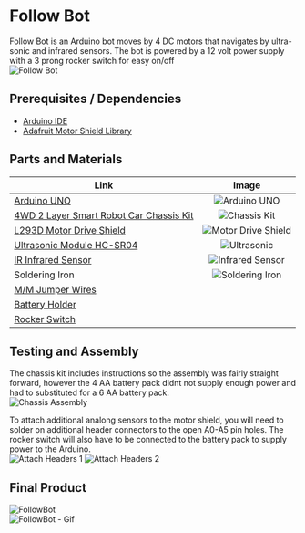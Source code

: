 # Follow Bot
Follow Bot is an Arduino bot moves by 4 DC motors that navigates by ultra-sonic and infrared sensors.  The bot is powered by a 12 volt power supply with a 3 prong rocker switch for easy on/off  
![Follow Bot](https://i.imgur.com/UTKvsoD.jpg?2)

## Prerequisites / Dependencies
* [Arduino IDE](https://www.arduino.cc/en/software)
* [Adafruit Motor Shield Library](https://learn.adafruit.com/adafruit-motor-shield/library-install)

## Parts and Materials
| Link | Image |
| ---- | :----: |
[Arduino UNO](https://www.amazon.com/gp/product/B008GRTSV6/ref=ppx_yo_dt_b_asin_title_o05_s01?ie=UTF8&psc=1) | ![Arduino UNO](https://i.imgur.com/P2OkzD2t.jpg?2)
[4WD 2 Layer Smart Robot Car Chassis Kit](https://www.amazon.com/gp/product/B075LD4FPN/ref=ppx_yo_dt_b_asin_title_o05_s02?ie=UTF8&psc=1) | ![Chassis Kit](https://i.imgur.com/hdt89Wtt.jpg)
[L293D Motor Drive Shield](https://www.amazon.com/gp/product/B01FVJQWAQ/ref=ppx_yo_dt_b_asin_title_o02_s01?ie=UTF8&psc=1) | ![Motor Drive Shield](https://i.imgur.com/n9J1S71t.jpg?2)
[Ultrasonic Module HC-SR04](https://www.amazon.com/gp/product/B01JG09DCK/ref=ppx_yo_dt_b_asin_title_o05_s00?ie=UTF8&psc=1) | ![Ultrasonic](https://i.imgur.com/TwpwVXWt.jpg?2)
[IR Infrared Sensor](https://www.amazon.com/gp/product/B01I57HIJ0/ref=ppx_yo_dt_b_asin_title_o04_s01?ie=UTF8&psc=1) | ![Infrared Sensor](https://i.imgur.com/4sfu7bHt.jpg?2)
Soldering Iron | ![Soldering Iron](https://i.imgur.com/e4BuTGIt.jpg?1)
[M/M Jumper Wires](https://www.amazon.com/gp/product/B07XMG9LSZ/ref=ppx_yo_dt_b_asin_title_o05_s00?ie=UTF8&psc=1) | 
[Battery Holder](https://www.amazon.com/gp/product/B014YSFMXI/ref=ppx_yo_dt_b_asin_title_o05_s03?ie=UTF8&psc=1) | 
[Rocker Switch](https://www.amazon.com/gp/product/B07WBWVP4J/ref=ppx_yo_dt_b_asin_title_o04_s02?ie=UTF8&psc=1) | 
  
## Testing and Assembly
The chassis kit includes instructions so the assembly was fairly straight forward, however the 4 AA battery pack didnt not supply enough power and had to substituted for a 6 AA battery pack.  
![Chassis Assembly](https://i.imgur.com/Wl8qOiK.jpg?2)  
  
To attach additional analong sensors to the motor shield, you will need to solder on additional header connectors to the open A0-A5 pin holes. The rocker switch will also have to be connected to the battery pack to supply power to the Arduino.  
![Attach Headers 1](https://i.imgur.com/Q8JbIOd.jpg?2)
![Attach Headers 2](https://i.imgur.com/MpqulGs.jpg?2)

## Final Product 
![FollowBot](https://i.imgur.com/UTKvsoD.jpg?2)  
![FollowBot - Gif](follow_bot.gif)
